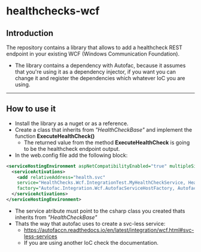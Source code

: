 # healthchecks-wcf

## Introduction

The repository contains a library that allows to add a healthcheck REST endpoint in your existing WCF (Windows Communication Foundation).   

- The library contains a dependency with Autofac, because it assumes that you're using it as a dependency injector, if you want you can change it and register the dependencies 
which whatever IoC you are using.

---

## How to use it

- Install the library as a nuget or as a reference.   
- Create a class that inherits from _"HealthCheckBase"_ and implement the function **ExecuteHealthCheck()**   
  - The returned value from the method **ExecuteHealthCheck** is going to be the healthcheck endpoint output.   
- In the web.config file add the following block:   
```xml
<serviceHostingEnvironment aspNetCompatibilityEnabled="true" multipleSiteBindingsEnabled="true" >
  <serviceActivations>
    <add relativeAddress="health.svc" 
    service="HealthChecks.Wcf.IntegrationTest.MyHealthCheckService, HealthChecks.Wcf.IntegrationTest" 
    factory="Autofac.Integration.Wcf.AutofacServiceHostFactory, Autofac.Integration.Wcf"/>
  </serviceActivations>
</serviceHostingEnvironment>
```
  - The service atribute must point to the csharp class you created thats inherits from _"HealthCheckBase"_
  - Thats the way that autofac uses to create a svc-less service:
    - https://autofaccn.readthedocs.io/en/latest/integration/wcf.html#svc-less-services
    - If you are using another IoC check the documentation.
  
